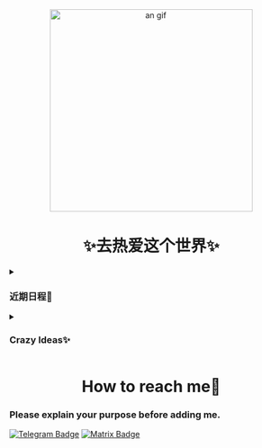 <div align="center" >
<img height="360" src="https://img2.imgtp.com/2024/03/16/BJ8vR1vK.gif" alt="an gif" />
</div>



<h1 align="center">✨去热爱这个世界✨</h1>
<details>
    <summary>
        <h3>近期日程📜</h3>
    </summary>
    <ul>
        <li>
            <h4>Tasklist 正在开发......</h4>
        </li>
        <li>
            <h4>共享休息舱系统 正在开发......</h4>
        </li>
        <li>
            <h4>捞钱中......</h4>
        </li>
    </ul>
</details>
<details>
    <summary>
        <h3>Crazy Ideas✨</h3>
    </summary>
    <ul>
         <li>
            <h4>某个H5游戏 提上日程......</h4>
        </li>
        <li>
            <h4>某个实用性网站 提上日程......</h4>
        </li>
        <li>
            <h4>某个Bot 泡汤中......</h4>
        </li>
    </ul>
</details>

<h1 align="center">How to reach me🎯</h1>
<h3>Please explain your purpose before adding me.</h3>

[![Telegram Badge](https://img.shields.io/badge/Telegram-blue?style=for-the-badge&logo=telegram&logoColor=white)](https://t.me/TaskManagerOL)
[![Matrix Badge](https://img.shields.io/badge/matrix-ffffff.svg?&style=for-the-badge&logo=element&logoColor=0dbc8a)](https://matrix.to/#/@taskmanagerol:matrix.org)
